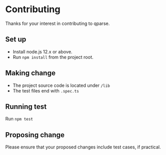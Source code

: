 # Contributing

Thanks for your interest in contributing to qparse.

## Set up

* Install node.js 12.x or above.
* Run `npm install` from the project root.

## Making change

* The project source code is located under `/lib`
* The test files end with `.spec.ts`

## Running test

Run `npm test`

## Proposing change

Please ensure that your proposed changes include test cases, if practical.

